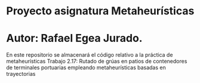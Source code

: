 # Proyecto asignatura Metaheurísticas
# Autor: Rafael Egea Jurado.

En este repositorio se almacenará el código relativo a la práctica de metaheurísticas Trabajo 2.17: Rutado de grúas en patios de contenedores de terminales portuarias empleando metaheurísticas basadas en trayectorias
